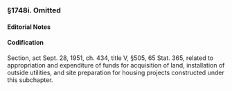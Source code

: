 ### §1748i. Omitted ###

#### **Editorial Notes** ####

#### Codification ####

Section, act Sept. 28, 1951, ch. 434, title V, §505, 65 Stat. 365, related to appropriation and expenditure of funds for acquisition of land, installation of outside utilities, and site preparation for housing projects constructed under this subchapter.